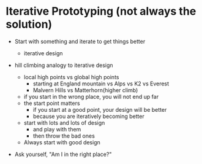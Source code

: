 # Iterative Prototyping (not always the solution)

- Start with something and iterate to get things better
  - iterative design
- hill climbing analogy to iterative design
  - local high points vs global high points
    - starting at England mountain vs Alps vs K2 vs Everest
    - Malvern Hills vs Matterhorn(higher climb)
  - if you start in the wrong place, you will not end up far
  - the start point matters
    - if you start at a good point, your design will be better
    - because you are iteratively becoming better
  - start with lots and lots of design
    - and play with them
    - then throw the bad ones
  - Always start with good design

- Ask yourself, "Am I in the right place?"